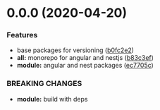 # 0.0.0 (2020-04-20)

### Features

- base packages for versioning ([b0fc2e2](https://github.com/ruslanguns/ruso-monorepo/commit/b0fc2e276904b690539f7399eabfa42a435f91eb))
- **all:** monorepo for angular and nestjs ([b83c3ef](https://github.com/ruslanguns/ruso-monorepo/commit/b83c3ef31a5c3a19a33f2e7432657f3ebc7663e2))
- **module:** angular and nest packages ([ec7705c](https://github.com/ruslanguns/ruso-monorepo/commit/ec7705c0370fcd0d17be69abc2abbb98c61b43a2))

### BREAKING CHANGES

- **module:** build with deps
